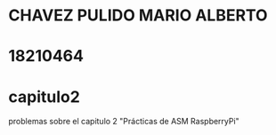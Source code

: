 # CHAVEZ PULIDO MARIO ALBERTO 
# 18210464
# capitulo2
problemas sobre el capitulo 2 "Prácticas de ASM RaspberryPi"
